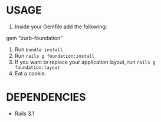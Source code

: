 USAGE
=====
1. Inside your Gemfile add the following:

  gem "zurb-foundation"

1. Run `bundle install`
1. Run `rails g foundation:install`
1. If you want to replace your application layout, run `rails g foundation:layout`
1. Eat a cookie.

DEPENDENCIES
============
* Rails 3.1